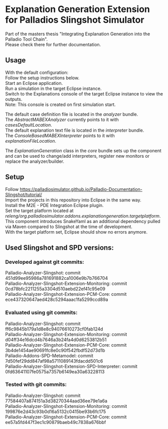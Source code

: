 # Explanation Generation Extension for Palladios Slingshot Simulator

Part of the masters thesis "Integrating Explanation Generation into the Palladio Tool Chain".  
Please check there for further documentation.

## Usage

With the default configuration:  
Follow the setup instructions below.  
Start an Eclipse application.  
Run a simulation in the target Eclipse instance.  
Switch to the Explanations console of the target Eclipse instance to view the outputs.  
Note: This console is created on first simulation start.

The default case definition file is located in the *analyzer* bundle.  
The *AbstractMABEXAnalyzer* currently points to it with *casesDefaultLocation*.  
The default explanation text file is located in the *interpreter* bundle.  
The *ConsoleBasedMABEXInterpreter* points to it with *explanationFileLocation*.  

The *ExplanationGeneration* class in the *core* bundle sets up the component and can be used to change/add interpreters, register new monitors or replace the analyzer/builder.

## Setup

Follow https://palladiosimulator.github.io/Palladio-Documentation-Slingshot/tutorial/  
Import the projects in this repository into Eclipse in the same way.  
Install the M2E - PDE Integration Eclipse plugin.  
Set the target platform located at *releng/org.palladiosimulator.addons.explanationgeneration.targetplatform*.  
This component introduces SnakeYaml as an additional dependency pulled via Maven compared to Slingshot at the time of development.  
With the target platform set, Eclipse should show no errors anymore.

## Used Slingshot and SPD versions:

### Developed against git commits:

Palladio-Analyzer-Slingshot: commit 451d99ee95986a781691882ca1006e9b7b766704  
Palladio-Analyzer-Slingshot-Extension-Monitoring: commit 0cd78bfc2211255a3304d510aebd22ef41c95e09  
Palladio-Analyzer-Slingshot-Extension-PCM-Core: commit ece437320647aed428c5294aaac1fa5299ccd89a  

### Evaluated using git commits:

Palladio-Analyzer-Slingshot: commit ff6c9845b179a1d8e8c94076610273cf0fab124d  
Palladio-Analyzer-Slingshot-Extension-Monitoring: commit d04ff34e16dcd4b7646a3b24fa4d0d6253812b51  
Palladio-Analyzer-Slingshot-Extension-PCM-Core: commit 3b4de1454ae90691fc8e0c90f542fbdf52d73d1b  
Palladio-Addons-SPD-Metamodel: commit 7d50fef29dd847af98a5711089143fdacdd501c6  
Palladio-Analyzer-Slingshot-Extension-SPD-Interpreter: commit 0fd63641107fe0575a7357b6149ea30a63228113  

### Tested with git commits:

Palladio-Analyzer-Slingshot: commit 77584407a874151a3d38270344aad36ee79e1a6a  
Palladio-Analyzer-Slingshot-Extension-Monitoring: commit 199876e2d43c93b0d16a5132c0415be93b6fc175  
Palladio-Analyzer-Slingshot-Extension-PCM-Core: commit ee57a5fd447f3ec1c90879baeb49c7838a676bbf
